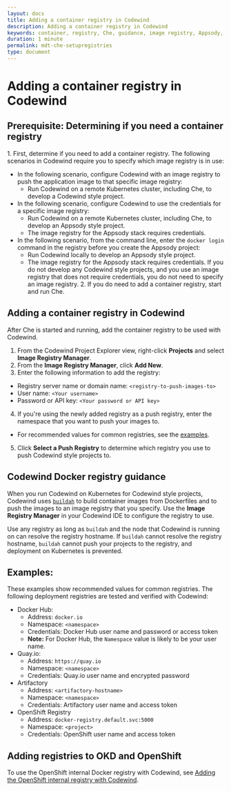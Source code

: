 ```yaml
---
layout: docs
title: Adding a container registry in Codewind
description: Adding a container registry in Codewind
keywords: container, registry, Che, guidance, image registry, Appsody, Docker, name, push registry, Kubernetes
duration: 1 minute
permalink: mdt-che-setupregistries
type: document
---
```


# Adding a container registry in Codewind

## Prerequisite: Determining if you need a container registry 
1\. First, determine if you need to add a container registry. The following scenarios in Codewind require you to specify which image registry is in use:
- In the following scenario, configure Codewind with an image registry to push the application image to that specific image registry:
    - Run Codewind on a remote Kubernetes cluster, including Che, to develop a Codewind style project.
- In the following scenario, configure Codewind to use the credentials for a specific image registry:
    - Run Codewind on a remote Kubernetes cluster, including Che, to develop an Appsody style project.
    - The image registry for the Appsody stack requires credentials.
- In the following scenario, from the command line, enter the `docker login` command in the registry before you create the Appsody project:
    - Run Codewind locally to develop an Appsody style project.
    - The image registry for the Appsody stack requires credentials. 
If you do not develop any Codewind style projects, and you use an image registry that does not require credentials, you do not need to specify an image registry.
2\. If you do need to add a container registry, start and run Che.

## Adding a container registry in Codewind
After Che is started and running, add the container registry to be used with Codewind.
1. From the Codewind Project Explorer view, right-click **Projects** and select **Image Registry Manager**.
2. From the **Image Registry Manager**, click **Add New**.
3. Enter the following information to add the registry:
  - Registry server name or domain name: `<registry-to-push-images-to>`
  - User name: `<Your username>`
  - Password or API key: `<Your password or API key>`
4. If you're using the newly added registry as a push registry, enter the namespace that you want to push your images to.
  - For recommended values for common registries, see the [examples](#examples).
5. Click **Select a Push Registry** to determine which registry you use to push Codewind style projects to.

## Codewind Docker registry guidance
When you run Codewind on Kubernetes for Codewind style projects, Codewind uses [`buildah`](https://github.com/containers/buildah) to build container images from Dockerfiles and to push the images to an image registry that you specify. Use the **Image Registry Manager** in your Codewind IDE to configure the registry to use. 

Use any registry as long as `buildah` and the node that Codewind is running on can resolve the registry hostname. If `buildah` cannot resolve the registry hostname, `buildah` cannot push your projects to the registry, and deployment on Kubernetes is prevented.

## Examples:
These examples show recommended values for common registries. The following deployment registries are tested and verified with Codewind:
- Docker Hub:
    - Address: `docker.io`
    - Namespace: `<namespace>`
    - Credentials: Docker Hub user name and password or access token
    - **Note:** For Docker Hub, the `Namespace` value is likely to be your user name. 
- Quay.io:
    - Address: `https://quay.io`
    - Namespace: `<namespace>`
    - Credentials: Quay.io user name and encrypted password
- Artifactory
    - Address: `<artifactory-hostname>`
    - Namespace: `<namespace>`
    - Credentials: Artifactory user name and access token
- OpenShift Registry
    - Address: `docker-registry.default.svc:5000`
    - Namespace: `<project>`
    - Credentials: OpenShift user name and access token

## Adding registries to OKD and OpenShift
To use the OpenShift internal Docker registry with Codewind, see [Adding the OpenShift internal registry with Codewind](openshiftregistry.html).